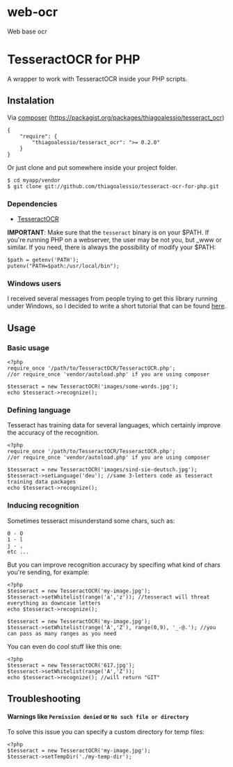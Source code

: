 # web-ocr
Web base ocr 
# TesseractOCR for PHP

  A wrapper to work with TesseractOCR inside your PHP scripts.

## Instalation

  Via [composer](http://getcomposer.org/)
  (https://packagist.org/packages/thiagoalessio/tesseract_ocr)

    {
        "require": {
            "thiagoalessio/tesseract_ocr": ">= 0.2.0"
        }
    }

  Or just clone and put somewhere inside your project folder.

    $ cd myapp/vendor
    $ git clone git://github.com/thiagoalessio/tesseract-ocr-for-php.git

### Dependencies

-  [TesseractOCR](https://github.com/tesseract-ocr/tesseract)

**IMPORTANT**: Make sure that the `tesseract` binary is on your $PATH.
  If you're running PHP on a webserver, the user may be not you, but \_www or 
  similar.
  If you need, there is always the possibility of modify your $PATH:

    $path = getenv('PATH');
    putenv("PATH=$path:/usr/local/bin");

### Windows users

I received several messages from people trying to get this library running
under Windows, so I decided to write a short tutorial that can be found 
[here](http://thiagoalessio.me/tesseractocr-for-php-on-windows/).

## Usage

### Basic usage

    <?php
    require_once '/path/to/TesseractOCR/TesseractOCR.php';
    //or require_once 'vendor/autoload.php' if you are using composer
    
    $tesseract = new TesseractOCR('images/some-words.jpg');
    echo $tesseract->recognize();

### Defining language

Tesseract has training data for several languages, which certainly improve
the accuracy of the recognition.

    <?php
    require_once '/path/to/TesseractOCR/TesseractOCR.php';
    //or require_once 'vendor/autoload.php' if you are using composer
    
    $tesseract = new TesseractOCR('images/sind-sie-deutsch.jpg');
    $tesseract->setLanguage('deu'); //same 3-letters code as tesseract training data packages
    echo $tesseract->recognize();

### Inducing recognition

  Sometimes tesseract misunderstand some chars, such as:

    0 - O
    1 - l
    j - ,
    etc ...

  But you can improve recognition accuracy by specifing what kind of chars
  you're sending, for example:

    <?php
    $tesseract = new TesseractOCR('my-image.jpg');
    $tesseract->setWhitelist(range('a','z')); //tesseract will threat everything as downcase letters
    echo $tesseract->recognize();
    
    $tesseract = new TesseractOCR('my-image.jpg');
    $tesseract->setWhitelist(range('A','Z'), range(0,9), '_-@.'); //you can pass as many ranges as you need

  You can even do *cool* stuff like this one:

    <?php
    $tesseract = new TesseractOCR('617.jpg');
    $tesseract->setWhitelist(range('A','Z'));
    echo $tesseract->recognize(); //will return "GIT"

## Troubleshooting

#### Warnings like `Permission denied` or `No such file or directory`

  To solve this issue you can specify a custom directory for temp files:

    <?php
    $tesseract = new TesseractOCR('my-image.jpg');
    $tesseract->setTempDir('./my-temp-dir');
